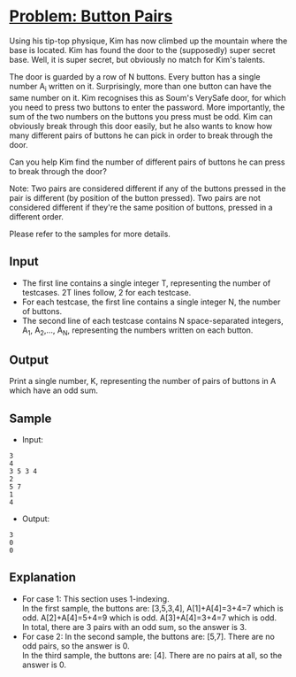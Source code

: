 # [Problem: Button Pairs](https://www.codechef.com/problems/UWCOI20B)

Using his tip-top physique, Kim has now climbed up the mountain where the base is located. Kim has found the door to the (supposedly) super secret base. Well, it is super secret, but obviously no match for Kim's talents.

The door is guarded by a row of N buttons. Every button has a single number A<sub>i</sub> written on it. Surprisingly, more than one button can have the same number on it. Kim recognises this as Soum's VerySafe door, for which you need to press two buttons to enter the password. More importantly, the sum of the two numbers on the buttons you press must be odd. Kim can obviously break through this door easily, but he also wants to know how many different pairs of buttons he can pick in order to break through the door.

Can you help Kim find the number of different pairs of buttons he can press to break through the door?

Note: Two pairs are considered different if any of the buttons pressed in the pair is different (by position of the button pressed). Two pairs are not considered different if they're the same position of buttons, pressed in a different order.

Please refer to the samples for more details.

## Input

- The first line contains a single integer T, representing the number of testcases. 2T lines follow, 2 for each testcase.
- For each testcase, the first line contains a single integer N, the number of buttons.
- The second line of each testcase contains N space-separated integers, A<sub>1</sub>, A<sub>2</sub>,..., A<sub>N</sub>, representing the numbers written on each button.

## Output

Print a single number, K, representing the number of pairs of buttons in A which have an odd sum.

## Sample

- Input:
```
3
4
3 5 3 4
2
5 7
1
4
```

- Output:
```
3
0
0
```

## Explanation

- For case 1: This section uses 1-indexing. <br>
In the first sample, the buttons are: [3,5,3,4], A[1]+A[4]=3+4=7 which is odd. A[2]+A[4]=5+4=9 which is odd. A[3]+A[4]=3+4=7 which is odd. <br>
In total, there are 3 pairs with an odd sum, so the answer is 3.
- For case 2: In the second sample, the buttons are: [5,7]. There are no odd pairs, so the answer is 0. <br>
In the third sample, the buttons are: [4]. There are no pairs at all, so the answer is 0.
